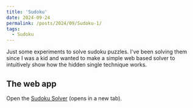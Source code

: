 ```yaml
---
title: 'Sudoku'
date: 2024-09-24
permalink: /posts/2024/09/Sudoku-1/
tags:
  - Sudoku
---
```


Just some experiments to solve sudoku puzzles. I've been solving them since I was a kid and wanted to make a simple web based solver to intuitively show how the hidden single technique works.

The web app
------

Open the <a href="../../../../files/sudoku_solver.html" target="_blank">Sudoku Solver</a> (opens in a new tab).